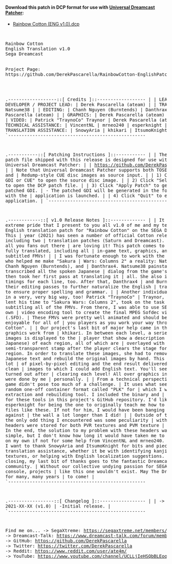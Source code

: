 #### Download this patch in DCP format for use with <a href="https://github.com/DerekPascarella/UniversalDreamcastPatcher">Universal Dreamcast Patcher</a>:
  * <a href="https://xxxxxx">Rainbow Cotton (ENG v1.0).dcp</a>
<br>
<pre>
Rainbow Cotton
English Translation v1.0
Sega Dreamcast
<br>
Project Page:
https://github.com/DerekPascarella/RainbowCotton-EnglishPatchDreamcast
<br>

.------------------::[ Credits ]::------------------
|
| LEAD DEVELOPER / PROJECT LEAD:
| Derek Pascarella (ateam)
|
| TRANSLATION:
| Natsume38
|
| EDITING:
| Chanh Nguyen (Burntends)
| Danthrax4
| Derek Pascarella (ateam)
|
| GRAPHICS:
| Derek Pascarella (ateam)
| khikari
|
| VIDEO:
| Patrick "TraynoCo" Traynor
| Derek Pascarella (ateam)
|
| TECHNICAL ASSISTANCE:
| VincentNL
| mrneo240
| esperknight
|
| TRANSLATION ASSISTANCE:
| SnowyAria
| khikari
| ItsumoKnight
|
`---------------------------------------------------


.-----------::[ Patching Instructions ]::-----------
|
| The .DCP patch file shipped with this release is designed for use with
| Universal Dreamcast Patcher:
|
| https://github.com/DerekPascarella/UniversalDreamcastPatcher
|
| Note that Universal Dreamcast Patcher supports both TOSEC-style GDI and
| Redump-style CUE disc images as source input.
|
| 1) Click "Select GDI or CUE" to open the source disc image.
|
| 2) Click "Select Patch" to open the DCP patch file.
|
| 3) Click "Apply Patch" to generate the patched GDI.
|    - The patched GDI will be generated in the folder from with the
|      application is launched.
|
| 4) Click "Quit" to exit the application.
|
`---------------------------------------------------


.------------::[ v1.0 Release Notes ]::-------------
|
| It is with extreme pride that I present to you all v1.0 of me and my team's 
| English translation patch for "Rainbow Cotton" on the SEGA Dreamcast!  This 
| year (2021) has seen a number of official Cotton releases, including two 
| translation patches (Saturn and Dreamcast).  Hopefully all you fans out there 
| are loving it!  This patch comes to you 100% fully translated, including all
| in-game text, graphics, and even subtitled FMVs!
|
| I was fortunate enough to work with the same team who helped me make "Sakura 
| Wars: Columns 2" a reality: Natsume38, Chanh Nguyen (Burntends), and 
| Danthrax4.  Natsume38 painstakingly transcribed all the spoken Japanese 
| dialog from the game's 16 FMVs and then took her first pass at translating it 
| all.  She also included timings for each line, too.  After that, Danthrax4 
| and Burntends made their editing passes to further naturalize the English 
| translation and to ensure proper spelling and grammar.
|
| Another individual assisted in a very, very big way, too!  Patrick "TraynoCo" 
| Traynor, who also lent his time to "Sakura Wars: Columns 2", took on the task 
| of subtitling all of the FMVs.  From there, I was able to use SEGA's very own 
| video encoding tool to create the final MPEG Sofdec video files (.SFD).
| These FMVs were pretty well animated and should be quite enjoyable for all of 
| you players as you work your way through "Rainbow Cotton".
|
| Our project's last bit of major help came in the form of graphics work from 
| khikari.  In between each level, a series of tiled images is displayed to the 
| player that show a description (in Japanese) of each region, all of which are 
| overlayed with a semi-transparent stamp after the player clears the stage for 
| each region.  In order to translate these images, she had to remove the 
| Japanese text and rebuild the original images by hand.  This required a lot 
| of pixel-by-pixel editing and the end result delivered to me were clean 
| images to which I could add English text.  You'll see how it turned out after 
| clearing each level!  All over graphics in the game were done by me 
| personally.
|
| From a technical perspective, this game didn't pose too much of a challenge.
| It uses what seems to be a random one-off container format called "PLK" for 
| which I wrote an extraction and rebuilding tool.  I included the binary and 
| source code for these tools in this project's GitHub repository.  I'd like to 
| thank esperknight for being the one to originally teach me how to work with
| files like these.  If not for him, I would have been banging my head against
| the wall a lot longer than I did!
|
| Outside of those PLKs, the only odd thing I encountered was some peculiarity 
| with how the headers were stored for both PVR textures and PVM texture 
| containers.  In the end, the solution to my problem with these headers was 
| stupidly simple, but I don't know how long it would have taken me to figure 
| out on my own if not for some help from VincentNL and mrneo240.
|
| Lastly, I want to thank SnowyAria and ItsumoKnight for bits and pieces of 
| translation assistance, whether it be with identifying kanji in image 
| textures, or helping with English localization suggestions.
|
| In closing, my last bit of thanks goes to the fantastic Dreamcast community.
| Without our collective undying passion for SEGA's swan song console, projects 
| like this one wouldn't exist.  May The Dream™ live on for many, many years 
| to come!
|
`---------------------------------------------------


.-----------------::[ Changelog ]::-----------------
|
| -> 2021-XX-XX (v1.0)
|      -Initial release.
|
`---------------------------------------------------


Find me on...
 -> SegaXtreme: https://segaxtreme.net/members/ubik.21655/
 -> Dreamcast-Talk: https://www.dreamcast-talk.com/forum/memberlist.php?mode=viewprofile&u=5766
 -> GitHub: https://github.com/DerekPascarella
 -> Twitter: https://twitter.com/DerekPascarella
 -> Reddit: https://www.reddit.com/user/ate4m/
 -> YouTube: https://www.youtube.com/channel/UCLLjIeHSQbBLEooQ83SrdfQ
</pre>
